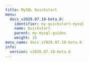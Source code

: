 ```yaml
---
title: MySQL Quickstart
menu:
  docs_v2020.07.10-beta.0:
    identifier: my-quickstart-mysql
    name: Quickstart
    parent: my-mysql-guides
    weight: 15
menu_name: docs_v2020.07.10-beta.0
info:
  version: v2020.07.10-beta.0
---
```


